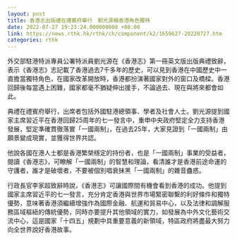 ```yaml
---
layout: post
title: 香港志出版禮在禮賓府舉行　劉光源稱香港角色獨特
date: 2022-07-27 19:23:24.000000000 +08:00
link: https://news.rthk.hk/rthk/ch/component/k2/1659627-20220727.htm
categories: rthk
---
```


外交部駐港特派專員公署特派員劉光源在《香港志》第一冊英文版出版典禮致辭，表示《香港志》志記載了香港過去7千多年的歷史，可以見到香港在中國歷史中一直擔當獨特角色，在國家改革開放時，香港都扮演著國家對外的窗口及橋樑。香港回歸後每當遇上困難，國家都毫不猶疑伸出援手，不論過去、現在與將來都會如此。

典禮在禮賓府舉行，出席者包括外國駐港總領事、學者及社會人士。劉光源提到國家主席習近平在香港回歸25周年的七一發言中，重申中央政府堅定全力支持香港發展，堅定準確貫徹落實「一國兩制」，在過去25年，大家見證到「一國兩制」由願景變成現實，並獲得世界共認。

他說各國在港人士都是香港繁榮穩定的持份者，也是「一國兩制」事業的受益者，閱讀《香港志》，可瞭解「一國兩制」的智慧和理論，看清誰才是香港前途命運的守護者，誰才是破壞者，不要被個別唱衰抹黑「一國兩制」的雜音蠱惑。

行政長官李家超致辭時說，《香港志》可讓國際間有機會看到香港的成功。他提到國家主席習近平的七一發言，充分肯定香港與世界市場緊密聯繫的利好條件和獨特優勢，意味著香港須繼續增強作為國際金融、航運和貿易中心，以及法律和調解服務區域樞紐的傳統優勢，同時亦要提升其他領域的實力，如發展為中外文化藝術交流中心，這是國家「十四五」規劃中具重要意義的新領域，特區政府將盡最大努力向全世界說好香港故事。
